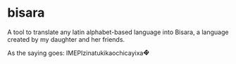 # bisara

A tool to translate any latin alphabet-based language into Bisara, a language created by my daughter and her friends.

As the saying goes: IMEPIzinatukikaochicayixa<img src="ex.png" alt="!" width="14"/>
